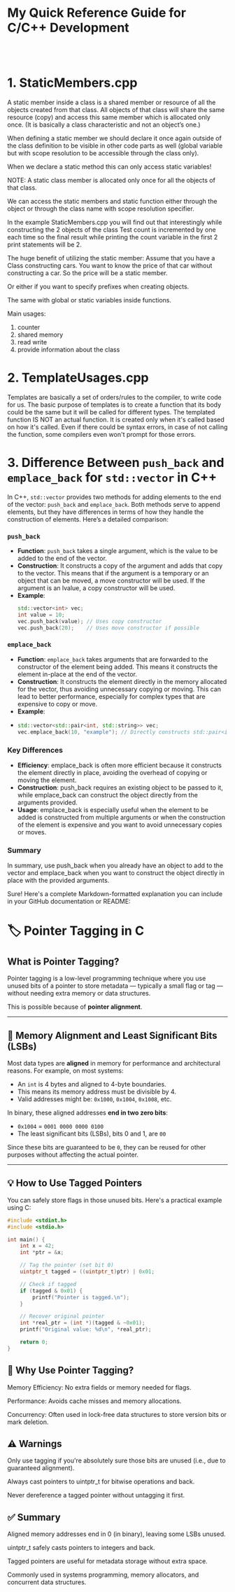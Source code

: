 # My Quick Reference Guide for C/C++ Development
<br><br>
# 1. StaticMembers.cpp
A static member inside a class is a shared member or resource of all the objects created from that class. All objects of that class will share the same resource (copy) and access this same member which is allocated only once. (It is basically a class characteristic and not an object’s one.)

When defining a static member we should declare it once again outside of the class definition to be visible in other code parts as well (global variable but with scope resolution to be accessible through the class only).

When we declare a static method this can only access static variables!

NOTE:
A static class member is allocated only once for all the objects of that class. 

We can access the static members and static function either through the object or through the class name with scope resolution specifier.

In the example StaticMembers.cpp you will find out that interestingly while constructing the 2 objects of the class Test count is incremented by one each time so the final result while printing the count variable in the first 2 print statements will be 2.

The huge benefit of utilizing the static member:
Assume that you have a Class constructing cars. You want to know the price of that car without constructing a car. So the price will be a static member.

Or either if you want to specify prefixes when creating objects.

The same with global or static variables inside functions.

Main usages:

1.  counter
2.  shared memory
3.  read write
4.  provide information about the class

# 2. TemplateUsages.cpp
Templates are basically a set of orders/rules to the compiler, to write code for us. The basic purpose of templates is to create a function that its body could be the same but it will be called for different types. The templated function IS NOT an actual function. It is created only when it's called based on how it's called. Even if there could be syntax errors, in case of not calling the function, some compilers even won't prompt for those errors. 

# 3. Difference Between `push_back` and `emplace_back` for `std::vector` in C++

In C++, `std::vector` provides two methods for adding elements to the end of the vector: `push_back` and `emplace_back`. Both methods serve to append elements, but they have differences in terms of how they handle the construction of elements. Here’s a detailed comparison:

### `push_back`
- **Function**: `push_back` takes a single argument, which is the value to be added to the end of the vector.
- **Construction**: It constructs a copy of the argument and adds that copy to the vector. This means that if the argument is a temporary or an object that can be moved, a move constructor will be used. If the argument is an lvalue, a copy constructor will be used.
- **Example**:
  ```cpp
  std::vector<int> vec;
  int value = 10;
  vec.push_back(value); // Uses copy constructor
  vec.push_back(20);    // Uses move constructor if possible
### `emplace_back`
- **Function**: `emplace_back` takes arguments that are forwarded to the constructor of the element being added. This means it constructs the element in-place at the end of the vector.
- **Construction**: It constructs the element directly in the memory allocated for the vector, thus avoiding unnecessary copying or moving. This can lead to better performance, especially for complex types that are expensive to copy or move.
- **Example**:
- ```cpp
  std::vector<std::pair<int, std::string>> vec;
  vec.emplace_back(10, "example"); // Directly constructs std::pair<int, std::string>(10, "example") at the end of the vector

### Key Differences
- **Efficiency**: emplace_back is often more efficient because it constructs the element directly in place, avoiding the overhead of copying or moving the element.
- **Construction**: push_back requires an existing object to be passed to it, while emplace_back can construct the object directly from the arguments provided.
- **Usage**: emplace_back is especially useful when the element to be added is constructed from multiple arguments or when the construction of the element is expensive and you want to avoid unnecessary copies or moves.

### Summary
In summary, use push_back when you already have an object to add to the vector and emplace_back when you want to construct the object directly in place with the provided arguments.

Sure! Here's a complete Markdown-formatted explanation you can include in your GitHub documentation or README:

# 🏷️ Pointer Tagging in C

## What is Pointer Tagging?
Pointer tagging is a low-level programming technique where you use unused bits of a pointer to store metadata — typically a small flag or tag — without needing extra memory or data structures.

This is possible because of **pointer alignment**.

---

## 📏 Memory Alignment and Least Significant Bits (LSBs)

Most data types are **aligned** in memory for performance and architectural reasons. For example, on most systems:
- An `int` is 4 bytes and aligned to 4-byte boundaries.
- This means its memory address must be divisible by 4.
- Valid addresses might be: `0x1000`, `0x1004`, `0x1008`, etc.

In binary, these aligned addresses **end in two zero bits**:
- `0x1004` = `0001 0000 0000 0100`
- The least significant bits (LSBs), bits 0 and 1, are `00`

Since these bits are guaranteed to be `0`, they can be reused for other purposes without affecting the actual pointer.

---

## 💡 How to Use Tagged Pointers

You can safely store flags in those unused bits. Here's a practical example using C:

```c
#include <stdint.h>
#include <stdio.h>

int main() {
    int x = 42;
    int *ptr = &x;

    // Tag the pointer (set bit 0)
    uintptr_t tagged = ((uintptr_t)ptr) | 0x01;

    // Check if tagged
    if (tagged & 0x01) {
        printf("Pointer is tagged.\n");
    }

    // Recover original pointer
    int *real_ptr = (int *)(tagged & ~0x01);
    printf("Original value: %d\n", *real_ptr);

    return 0;
}
```
## 🔐 Why Use Pointer Tagging?
Memory Efficiency: No extra fields or memory needed for flags.

Performance: Avoids cache misses and memory allocations.

Concurrency: Often used in lock-free data structures to store version bits or mark deletion.

## ⚠️ Warnings
Only use tagging if you're absolutely sure those bits are unused (i.e., due to guaranteed alignment).

Always cast pointers to uintptr_t for bitwise operations and back.

Never dereference a tagged pointer without untagging it first.

## ✅ Summary
Aligned memory addresses end in 0 (in binary), leaving some LSBs unused.

uintptr_t safely casts pointers to integers and back.

Tagged pointers are useful for metadata storage without extra space.

Commonly used in systems programming, memory allocators, and concurrent data structures.
